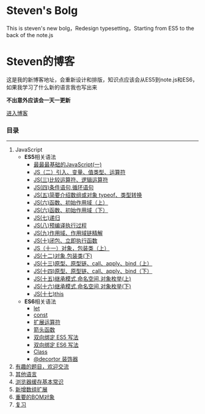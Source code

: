 # Steven's Bolg
This is steven's new bolg，Redesign typesetting，Starting from ES5 to the back of the note.js

# Steven的博客

这是我的新博客地址，会重新设计和排版，知识点应该会从ES5到note.js和ES6，如果我学习了什么新的语言我也写出来

**不出意外应该会一天一更新**

[进入博客](https://github.com/StevenTang1994/Steven-s-NEW-Bolg/issues/created_by/StevenTang1994)

### 目录
---
1. JavaScript
    -  **ES5**相关语法
        - [最最最基础的JavaScript(一)](https://github.com/StevenTang1994/Steven-s-NEW-Bolg/issues/1#one)
        -  [JS（二）引入、变量、值类型、运算符](https://github.com/StevenTang1994/Steven-s-NEW-Bolg/issues/1#two)
        -  [JS(三)比较运算符、逻辑运算符](https://github.com/StevenTang1994/Steven-s-NEW-Bolg/issues/1#three)
        - [JS(四)条件语句,循环语句](https://github.com/StevenTang1994/Steven-s-NEW-Bolg/issues/1#four)
        - [JS(五)简要介绍数组或对象  typeof、类型转换](https://github.com/StevenTang1994/Steven-s-NEW-Bolg/issues/1#five)
        -  [JS(六)函数、初始作用域（上）](https://github.com/StevenTang1994/Steven-s-NEW-Bolg/issues/1#six)
        - [JS(六)函数、初始作用域（下）](https://github.com/StevenTang1994/Steven-s-NEW-Bolg/issues/1#seven)
        -  [JS(七)递归](https://github.com/StevenTang1994/Steven-s-NEW-Bolg/issues/1#eight)
        - [JS(八)预编译执行过程](https://github.com/StevenTang1994/Steven-s-NEW-Bolg/issues/1#nine)
        -  [JS(九)作用域、作用域链精解](https://github.com/StevenTang1994/Steven-s-NEW-Bolg/issues/1#ten)
        -  [JS(十)闭包、立即执行函数](https://github.com/StevenTang1994/Steven-s-NEW-Bolg/issues/1#eleven)
        -  [JS（十一）对象，包装类（上）](https://github.com/StevenTang1994/Steven-s-NEW-Bolg/issues/1#twelve)
        - [JS(十二)对象,包装类(下)](https://github.com/StevenTang1994/Steven-s-NEW-Bolg/issues/1#thirteen)
        - [JS(十三)原型、原型链、call、apply、bind（上）](https://github.com/StevenTang1994/Steven-s-NEW-Bolg/issues/1#fourteen)
        -  [JS(十四)原型、原型链、call、apply、bind（下）](https://github.com/StevenTang1994/Steven-s-NEW-Bolg/issues/1#fifteen)
        -  [JS(十五)继承模式,命名空间,对象枚举(上)](https://github.com/StevenTang1994/Steven-s-NEW-Bolg/issues/1#sixteen)
        -  [JS(十六)继承模式,命名空间,对象枚举(下)](https://github.com/StevenTang1994/Steven-s-NEW-Bolg/issues/1#seventeen)
        - [JS(十七)this](https://github.com/StevenTang1994/Steven-s-NEW-Bolg/issues/1#eighteen)
    - **ES6**相关语法
        - [let](https://github.com/StevenTang1994/Steven-s-NEW-Bolg/issues/2)
        - [const](https://github.com/StevenTang1994/Steven-s-NEW-Bolg/issues/2#ones)
        - [扩展运算符](https://github.com/StevenTang1994/Steven-s-NEW-Bolg/issues/2#three)
        - [箭头函数](https://github.com/StevenTang1994/Steven-s-NEW-Bolg/issues/2#four)
        - [双向绑定 ES5 写法](https://github.com/StevenTang1994/Steven-s-NEW-Bolg/issues/2#five)
        - [双向绑定 ES6 写法](https://github.com/StevenTang1994/Steven-s-NEW-Bolg/issues/2#sex)
        - [Class](https://github.com/StevenTang1994/Steven-s-NEW-Bolg/issues/2#seven)
        - [@decortor 装饰器](https://github.com/StevenTang1994/Steven-s-NEW-Bolg/issues/2#eight)
2. [有趣的题目，欢迎交流](https://github.com/StevenTang1994/Steven-s-NEW-Bolg/issues/3) 
3. [其他语言](https://github.com/StevenTang1994/Steven-s-NEW-Bolg/issues/4)
4. [浏览器缓存基本常识](https://github.com/StevenTang1994/Steven-s-NEW-Bolg/issues/5)
5. [新增数组扩展](https://github.com/StevenTang1994/Steven-s-NEW-Bolg/issues/6)
6. [重要的BOM对象](https://github.com/StevenTang1994/Steven-s-NEW-Bolg/issues/7)
7. [复习](https://github.com/StevenTang1994/Steven-s-NEW-Bolg/issues/8)